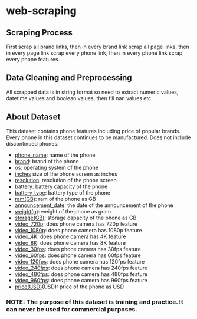 # web-scraping

## Scraping Process

First scrap all brand links, then in every brand link scrap all page links, then in every page link scrap every phone link, then in every phone link scrap every phone features.

## Data Cleaning and Preprocessing

All scrapped data is in string format so need to extract numeric values, datetime values and boolean values, then fill nan values etc.

## About Dataset

This dataset contains phone features including price of popular brands. Every phone in this dataset continues to be manufactured. Does not include discontinued phones.

- <ins>phone_name</ins>: name of the phone
- <ins>brand</ins>: brand of the phone
- <ins>os</ins>: operating system of the phone
- <ins>inches</ins> size of the phone screen as inches
- <ins>resolution</ins>: resolution of the phone screen
- <ins>battery</ins>: battery capacity of the phone
- <ins>battery_type</ins>: battery type of the phone
- <ins>ram(GB)</ins>: ram of the phone as GB
- <ins>announcement_date</ins>: the date of the announcement of the phone
- <ins>weight(g)</ins>: weight of the phone as gram
- <ins>storage(GB)</ins>: storage capacity of the phone as GB
- <ins>video_720p</ins>: does phone camera has 720p feature
- <ins>video_1080p</ins>: does phone camera has 1080p feature
- <ins>video_4K</ins>: does phone camera has 4K feature
- <ins>video_8K</ins>: does phone camera has 8K feature
- <ins>video_30fps</ins>: does phone camera has 30fps feature
- <ins>video_60fps</ins>: does phone camera has 60fps feature
- <ins>video_120fps</ins>: does phone camera has 120fps feature
- <ins>video_240fps</ins>: does phone camera has 240fps feature
- <ins>video_480fps</ins>: does phone camera has 480fps feature
- <ins>video_960fps</ins>: does phone camera has 960fps feature
- <ins>price(USD)</ins>(USD): price of the phone as USD

### NOTE: The purpose of this dataset is training and practice. It can never be used for commercial purposes.
